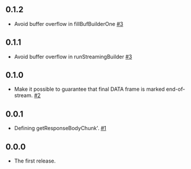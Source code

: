 ## 0.1.2

* Avoid buffer overflow in fillBufBuilderOne
  [#3](https://github.com/kazu-yamamoto/http-semantics/pull/4)

## 0.1.1

* Avoid buffer overflow in runStreamingBuilder
  [#3](https://github.com/kazu-yamamoto/http-semantics/pull/3)

## 0.1.0

* Make it possible to guarantee that final DATA frame is marked end-of-stream.
  [#2](https://github.com/kazu-yamamoto/http-semantics/pull/2)

## 0.0.1

* Defining getResponseBodyChunk'.
  [#1](https://github.com/kazu-yamamoto/http-semantics/pull/1)

## 0.0.0

* The first release.
